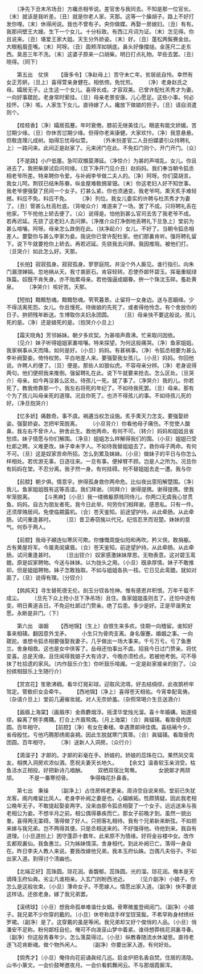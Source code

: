 <!-- { "loadSidebar": true } -->
　　〔净先下丑末吊场丑〕方纔丞相爷说。差官舍与我同去。不知是那一位官长。〔末〕就该是我听差。〔丑〕就是你老人家。天那。这等一个臊胡子。路上不好打发你哩。〔末〕休得闲说。我也不曾有子。央你做媒。再娶一房媳妇。〔丑〕有有。我那间壁王大嫂。生下一个女儿。十分标致。有西江月词为证。〔末〕怎见得。你且说来。〔丑〕堪爱王家大姐。天生分外娇姿。〔末〕好。〔丑〕蓬松两鬓赛金丝。大眼粗眉歪嘴。〔末〕阿呀。〔丑〕面颊浑如锅底。鼻头好像擂搥。金莲尺二走东西。臭恶三年不洗。〔末〕这婆子原来一口胡柴。明日打点礼物。早些去罢。〔丑〕晓得。〔同下〕 

　　第五出　仗侠 
　　【唐多令】〔净赵母上〕苦守未亡年。贫居祇自怜。幸然有女正芳姸。〔旦上〕喜得萱亲身健在。相依傍。免忧煎。 
　　〔净〕老身赵氏之母。孀居无子。止生这一个女儿。喜得长成。才容双美。已曾许配杜羔秀才为妻。一向好事蹉跎。老身常时萦挂。〔旦〕母亲老景安康。儿心愿足。这些小事。何必挂怀。〔净〕咳。人家生下女儿。直待嫁了人。纔放下做娘的担子。〔旦〕请自消遣则个。 

　　【桂枝香】〔净〕孀居孤蹇。年时衰倦。膝前无继美佳儿。眼底有能文娇媛。苦愆期少缘。〔旦〕你休苦愆期少缘。但得你老来康健。大家欢忭。〔净〕我意悬悬。但敎连理儿成树。始得忘忧母似萱。 
　　〔外末扮差官二人丑扮媒婆引众持聘礼上〕一路问来。此间正是赵家了。元来闭门在此。不免扣门则个。开门开门。〔众〕 

　　【不是路】小户低廛。急叩双镮莫滞延。〔净惊介〕为甚的声喧乱。女儿。你且进去了。我把柴扉试启问何缘。〔旦下净开门见介丑〕赵妈妈。我们奉当朝令狐丞相老爷所差。特来聘你令爱。与补阙李爷做二夫人的。〔净〕阿呀。你们莫胡言。我女儿呵。荆钗已结朱陈眷。纵金屋难敎拥翠钿。〔末〕你这老妇人好不知世事。我老爷便强娶了民间一个女子。打甚么紧。你也须通变。我老爷呵。熏天炙手难轻撼。料应不免。料应不免。 
　　〔净〕列位。我女儿委实的许聘与杜羔秀才为妻了。〔丑〕管甚么杜高杜底。〔背唆众介〕难道来了一场。罢了不成。只将聘礼丢在他家。下午抢他上轿去便了。〔众〕说得是。怕他到甚么官司去吿了我老爷不成。若再迟延。先锁了这老妇人去问罪。〔净推介众打净倒地丢聘礼下旦急上〕堂前为甚么喧嚷。阿呀。母亲怎么跌倒在此。〔扶净起介〕女儿。不好了。当朝令狐丞相差人。要娶你与甚么李家为妾。我说你已曾许配杜家。他们那裏肯听。强将聘礼留下。说下午就要抢你上轿去。再若迟延。先锁我去问罪。我因推阻。被他们打。〔旦哭介〕如此怎么好。天那。 

　　【长拍】寂寂孤身。寂寂孤身。寥寥庭院。并没个外人厮见。谁行指引。向朱门漏泄婵娟。忽地祸从天。我寸衷匪石。肯容轻转。忍使乔郞怀碧玉。挥毫重赋绿珠篇。奴旣不肯失身。亦不贻累母亲。若他强逼成姻眷。拚一个珠沈玉碎。蚤赴黄泉。 
　　〔净哭介〕咳好苦。天那。 

　　【短拍】黯黯愁魂。黯黯愁魂。茕茕暮景。止留将一女身边。送与恶姻缘。少不得活离死怨。女儿。你且慢死。待做娘的先死了。或者得他怜念。有个舍放你的日子。拚把残年断送。生博取你夫妇永团圆。 
　　〔旦〕母亲快不要这般说。孩儿死的是。〔净〕还是娘死的是。〔抱哭介小旦上〕 

　　【霜天晓角】芳邻姊妹。朝夕多欢契。为甚喧声鼎沸。忙来取问因依。 
　　〔见介〕妹子听得姐姐家裏喧嚷。特来探望。为何这般痛哭。〔净〕鱼家姐姐。我家祸事从天而降。如何是好。〔小旦〕妈妈。有甚祸事。〔净〕令狐丞相要为甚么李补阙娶妾。倚恃权势。平白地差人来。要强娶我女孩儿。〔小旦〕妈妈。你回他说。许聘人的便了。〔旦〕便是。那些人如狼似虎。不容母亲分辨。〔净〕老身说得两句。他们便把我来推倒。强留聘礼在此。说下午就要来抢去。怎么区处。〔旦哭介〕母亲。如今再没甚么区处。待孩儿一死。就了事了。〔净哭介〕我的儿。你若死了。教我倚靠那一个。我左右将死的年纪了。不如待我死罢。〔旦〕母亲。那有个为了孩儿叫母亲死的道理。况且你死了。也济不得孩儿的事。不如待孩儿死的好。〔净旦抱哭介〕 

　　【忆多娇】痛数奇。事不虞。祸遘当权怎设施。炙手熏天力怎支。要强娶娇姿。强娶娇姿。怎把牢笼脱离。 
　　〔小旦背介〕你看他母子痛伤。不觉使人酸鼻。我左右不曾许人。拚舍此生。救他两命。有何不可。〔转介〕妈妈和姐姐且省愁烦。妹子情愿与你们解围。〔净旦〕姐姐怎么样解得我们的围。〔小旦〕姐姐已受杜郞之聘。义难更改。妹子幸未字人。不如待我替姐姐去了。救你母子两命。有何不可。〔旦〕这是奴家苦命所招。怎么到累及妹妹。〔小旦〕做妹子的平日与你怎么样相处。若优游无事。日逐往来。一旦有事。便掉臂不顾。岂是人之所为。况且你有妈妈在堂。不忍分离。我孑然一身。有何挂碍。何不替姐姐去走一遭。我与你 

　　【前腔】朝夕俱。情意孚。拚得孤身救你两命危。比似夜出荥阳解楚围。〔净〕我儿。鱼家姐姐旣有这等高谊。我们拜谢。〔同拜介〕谢得提携。谢得提携。使我牢笼脱离。 
　　【斗黑麻】〔小旦〕我一缕微躯原贱同侍儿。你两口无虞我心甘贯鱼。妈妈。自古为朋友者死。我今日此举。何劳你们相拜谢。感恩私。只有一件。还须厚赂居间。免使临期露机。〔合〕苍天鉴知。前途望护持。从此牵肠。从此牵肠。试问重逢甚时。 
　　〔旦〕昔卫寿窃旄以代兄。纪信忍烹而诳楚。妹妹的意气。何忝于两人。 

　　【前腔】我母子顚连似寒灰可欺。你慷慨周旋似阳和再吹。矜义侠。敢捐躯。古有黄屋将军。今属靑闺黛眉。〔合〕苍天鉴知。前途望护持。从此牵肠。从此牵肠。试问重逢甚时。 
　　〔旦出钗介〕奴家感激妹妹厚恩。无物表意。这对碧玉鸾鎞。原是奴家聘物。今送与妹妹。以为拢头之用。〔小旦〕旣承厚情。妹子不敢推却。但是姐姐聘物。妹子怎敢独取。不如与姐姐各执一枝。它日见此鸾鎞。就如对面了。〔旦〕说得有理。〔分钗介〕 

　　【鹧鸪天】寻生替死德无伦。剖玉分钗各怆神。惟有感恩幷积恨。万年千载不成尘。 
　　〔旦先下众上抢小旦下净吊场〕且住。鱼家姐姐虽则去了。还怕中途有变。明日黄道吉日。不免迎杜郞过门赘亲。绝了后患。多少是好。正是早谐男女愿。永断是非门。〔下〕 

　　第六出　谐姻 
　　【西地锦】〔生上〕自恨生来多疚。佳期一向稽留。谁知好事来相辏。翻因意外戈矛。 
　　小生只为骨肉支离。身名偃蹇。婚姻之事。一向蹉跎。谁想令狐丞相要强娶我妻子。几乎做出一场大事来。千亏万亏。亏了鱼惠兰。舍身相救。这也是女中侠客了。岳母还怕事出不虞。招我今日过门赘亲。将忧变喜。总是天缘。且住闻得我娘子大有诗才。今晚亦须检点。若被他考倒。可不辱抹了杜拾遗的家风。〔内作鼓乐介生〕你听鼓乐喧阗。一定是赵家接亲的到了。〔众扮摈相鼓乐上生随行介〕 

　　【赏宫花】笙歌沸稠。看华灯晃彩球。迎取风流壻。好去结绸缪。此夜鹊桥牢驾定。管敎织女会牵牛。 
　　【西地锦】〔净上〕喜得苍天相佑。今宵幸配鸾俦。〔杂请介旦上〕堂前几遍催妆就。对人无奈娇羞。〔杂照常喝介生旦送酒介〕 

　　【画眉上海棠】〔画眉序〕金鼎麝烟浮。摇漾华堂烛光溜。喜十年婚媾。始遂绸缪。躱离了劈手鹰鞲。打合上齐眉鸳偶。〔月上海棠〕〔合〕眞辐辏。看取骨肉团圆。百年相守。 
　　【前腔】〔净〕有女在秦楼。幸遇萧郞缔佳偶。喜结褵今夕。省母殷忧。亏他巧腾那绣阁衾裯。因此生脱就寒门箕箒。〔合〕眞辐辏。看取骨肉团圆。百年相守。 
　　〔净〕送新人入洞房。〔众行介〕 

　　【滴溜子】才郞的。才郞的彩毫在手。娇娘的。娇娘的蕊珠在口。果然凤交鸾友。相携入洞房欢浓似酒。愿祝夫妻天长地久。 
　　【余文】温香软玉亲消受。枯鱼活水正相投。好把新诗几唱酬。 
　　双栖双宿比鸳鸯。　　　　女貌郞才两颉颃。 
　　不是一番寒彻骨。　　　　争得梅花扑鼻香。 

　　第七出　秉操 
　　〔副净上〕占住房帏老更亲。周诗空自说来频。堂前已失犹龙客。阁内难留比凤人。老身李补阙之妻是也。心偏嫉妬。性颇猜疑。因此我老相公晚年无子。不敢提起娶妾两字。没来由那令狐丞相娶了一个女子。远远送来与我老相公为妾。不想半月之前。相公偶得暴疾而亡。那女子前晚才到。虽然一貌出羣。喜得两无罣碍。落得做了好人。只把客礼相待。我有个兄弟新来断弦。不如把来嫁与我兄弟。岂不两得其便。只是丞相送来的。不好强得他。待他到来。我自有道理。〔小旦道扮上〕困守蓬茆十数年。此来原不为情缘。好将金谷楼中女。改作玄都观裏仙。我鱼惠兰。只为姊妹情深。舍身相代。到此补阙已亡。落得一身自在。昨日李夫人教人来说。要我改嫁他兄弟。我本玉府仙姝。岂偶凡夫俗子。不如出家入道。到得讨个淸幽也。 

　　【北端正好】蕊珠圆。琼花润。香馥郁。蕊珠圆。光的溜。琼花润。俺本是天谪降玉府仙眞。劣尘凡谁相亲。入玄门则盼西池近。 
　　〔见介副净〕小娘子。你怎么是这般妆束。〔小旦〕薄命女子。不愿嫁人。情愿出家入道。〔副净〕快不要说这样话。还依老身。嫁了我兄弟罢。 

　　【滚绣球】〔小旦〕想我命孤单难谐仕女姻。骨寒微羞登阀阅门。〔副净〕小娘子。我兄弟不少你穿的戴的。〔小旦〕休夸称烧手样宝钗笼鬓。不希罕称身材绣袄罗裙。〔副净〕是了。这穿戴的虽是等闲。我兄弟却又好个俊俏的人品。〔小旦〕俏潘安不足称。粉何郞枉自伦。俺可不向泼巫山梦中着紧。谁待想莽桃花洞裏寻春。〔副净〕你这般靑春年少。怎么落莫得过。〔小旦〕纵教春随流水休凝思。直待老逐飞花肯断魂。做个物外闲人。 
　　〔副净〕你要出家入道。有何好处。 

　　【倘秀才】〔小旦〕俺待向花前诵眞经几巡。启金炉把名香自焚。住居的淸隐。山书小篆文。一会价鼓琴邀夜月。一会价看鹤舞闲云。不与那烟霞厮浑。 
